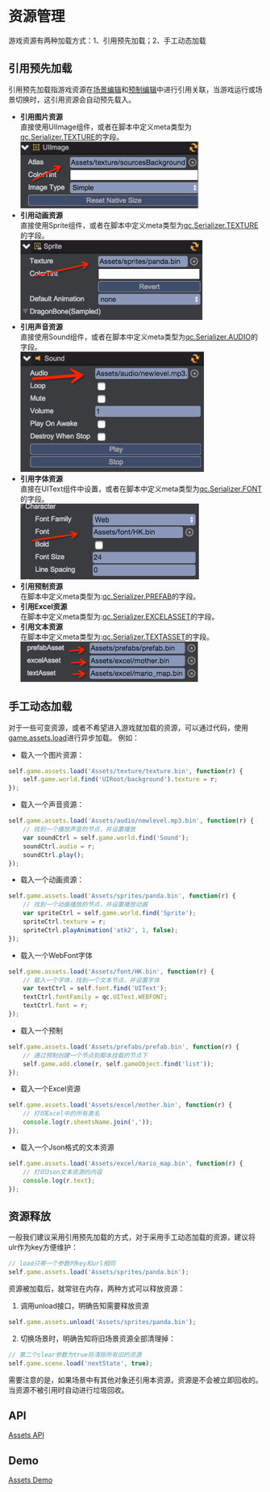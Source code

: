 # 资源管理
游戏资源有两种加载方式：1、引用预先加载；2、手工动态加载

## 引用预先加载
引用预先加载指游戏资源在[场景编辑](../Scene/README.md)和[预制编辑](../Prefab/README.md)中进行引用关联，当游戏运行或场景切换时，这引用资源会自动预先载入。

* __引用图片资源__  
直接使用UIImage组件，或者在脚本中定义meta类型为[qc.Serializer.TEXTURE](../Serializer/README.md)的字段。  
![image](images/ref_image.png)  
* __引用动画资源__  
直接使用Sprite组件，或者在脚本中定义meta类型为[qc.Serializer.TEXTURE](../Serializer/README.md)的字段。  
![sprite](images/ref_sprite.png)  
* __引用声音资源__  
直接使用Sound组件，或者在脚本中定义meta类型为[qc.Serializer.AUDIO](../Serializer/README.md)的字段。  
![sound](images/ref_sound.png)  
* __引用字体资源__  
直接在UIText组件中设置，或者在脚本中定义meta类型为[qc.Serializer.FONT](../Serializer/README.md)的字段。  
![font](images/ref_font.png)  
* __引用预制资源__   
在脚本中定义meta类型为:[qc.Serializer.PREFAB](../Serializer/README.md)的字段。  
* __引用Excel资源__  
在脚本中定义meta类型为:[qc.Serializer.EXCELASSET](../Serializer/README.md)的字段。  
* __引用文本资源__   
在脚本中定义meta类型为:[qc.Serializer.TEXTASSET](../Serializer/README.md)的字段。  
![other](images/ref_prefab_excel_text.png)  

## 手工动态加载
对于一些可变资源，或者不希望进入游戏就加载的资源，可以通过代码，使用[game.assets.load](http://docs.zuoyouxi.com/api/assets/load.html)进行异步加载。
例如：

* 载入一个图片资源：
````javascript
self.game.assets.load('Assets/texture/texture.bin', function(r) {
	self.game.world.find('UIRoot/background').texture = r;
});
````

* 载入一个声音资源：
````javascript
self.game.assets.load('Assets/audio/newlevel.mp3.bin', function(r) {
	// 找到一个播放声音的节点，并设置播放
	var soundCtrl = self.game.world.find('Sound');
	soundCtrl.audio = r;
	soundCtrl.play();
});
````

* 载入一个动画资源：
````javascript
self.game.assets.load('Assets/sprites/panda.bin', function(r) {
	// 找到一个动画播放的节点，并设置播放动画
	var spriteCtrl = self.game.world.find('Sprite');
	spriteCtrl.texture = r;
	spriteCtrl.playAnimation('atk2', 1, false);
});
````

* 载入一个WebFont字体
````javascript
self.game.assets.load('Assets/font/HK.bin', function(r) {
	// 载入一个字体，找到一个文本节点，并设置字体
	var textCtrl = self.font.find('UIText');
	textCtrl.fontFamily = qc.UIText.WEBFONT;
	textCtrl.font = r;
});
````

* 载入一个预制
````javascript
self.game.assets.load('Assets/prefabs/prefab.bin', function(r) {
	// 通过预制创建一个节点到脚本挂载的节点下
	self.game.add.clone(r, self.gameObject.find('list'));
});
````

* 载入一个Excel资源
````javascript
self.game.assets.load('Assets/excel/mother.bin', function(r) {
	// 打印Excel中的所有表名
	console.log(r.sheetsName.join(','));
});
````

* 载入一个Json格式的文本资源
````javascript
self.game.assets.load('Assets/excel/mario_map.bin', function(r) {
	// 打印Json文本资源的内容
	console.log(r.text);
});
````

## 资源释放
一般我们建议采用引用预先加载的方式，对于采用手工动态加载的资源，建议将ulr作为key方便维护：	
````javascript
// load只带一个参数时key和url相同
self.game.assets.load('Assets/sprites/panda.bin');
````

资源被加载后，就常驻在内存，两种方式可以释放资源：  
  1. 调用unload接口，明确告知需要释放资源
````javascript
self.game.assets.unload('Assets/sprites/panda.bin');
````
  2. 切换场景时，明确告知将旧场景资源全部清理掉：  
````javascript
// 第二个clear参数为true将清除所有旧的资源
self.game.scene.load('nextState', true);
````  

需要注意的是，如果场景中有其他对象还引用本资源，资源是不会被立即回收的。当资源不被引用时自动进行垃圾回收。

## API
[Assets API](http://docs.zuoyouxi.com/api/assets/Assets.html)

## Demo
[Assets Demo](http://engine.zuoyouxi.com/demo/index.html#anchor_Assets)      